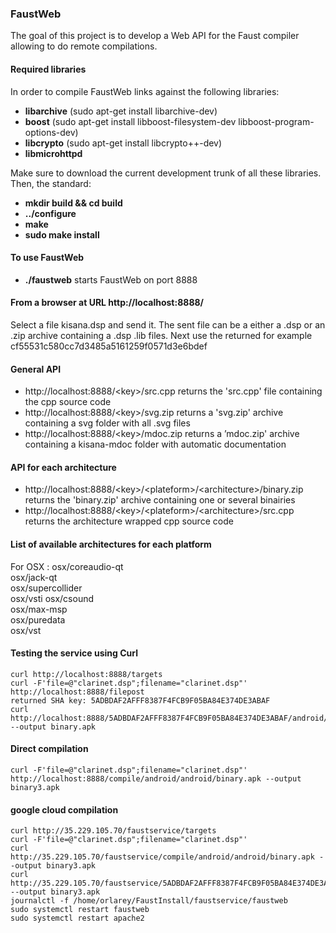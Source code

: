 
### FaustWeb ###

The goal of this project is to develop a Web API for the Faust compiler allowing to do remote compilations.

#### Required libraries ####

In order to compile FaustWeb links against the following libraries:

 - **libarchive** (sudo apt-get install libarchive-dev)
 - **boost** (sudo apt-get install libboost-filesystem-dev  libboost-program-options-dev)
 - **libcrypto** (sudo apt-get install libcrypto++-dev)
 - **libmicrohttpd**

Make sure to download the current development trunk of all these libraries. Then, the standard:

 - **mkdir build && cd build**
 - **../configure**
 - **make**
 - **sudo make install**

#### To use FaustWeb ####

 - **./faustweb** starts FaustWeb on port 8888

#### From a browser at URL http://localhost:8888/ ####

Select a file kisana.dsp and send it. The sent file can be a either a .dsp or an .zip archive containing a .dsp .lib files. Next use the returned <key> for example cf55531c580cc7d3485a5161259f0571d3e6bdef

#### General API ####

 - http://localhost:8888/<key\>/src.cpp returns the 'src.cpp' file containing the cpp source code 
 - http://localhost:8888/<key\>/svg.zip returns a 'svg.zip' archive containing a svg folder with all .svg files
 - http://localhost:8888/<key\>/mdoc.zip returns a ’mdoc.zip' archive  containing a kisana-mdoc folder with automatic documentation

#### API for each architecture ####

 - http://localhost:8888/<key\>/\<plateform\>/\<architecture\>/binary.zip returns the 'binary.zip' archive containing one or several binairies
 - http://localhost:8888/<key\>/\<plateform\>/\<architecture\>/src.cpp	returns the architecture wrapped cpp source code 

#### List of available architectures for each platform ####

For OSX :
	osx/coreaudio-qt	
	osx/jack-qt				
	osx/supercollider	
	osx/vsti
	osx/csound		
	osx/max-msp		
	osx/puredata	
	osx/vst

#### Testing the service using Curl ####

	curl http://localhost:8888/targets
	curl -F'file=@"clarinet.dsp";filename="clarinet.dsp"'  http://localhost:8888/filepost
	returned SHA key: 5ADBDAF2AFFF8387F4FCB9F05BA84E374DE3ABAF
	curl http://localhost:8888/5ADBDAF2AFFF8387F4FCB9F05BA84E374DE3ABAF/android/smartkeyb/binary.apk --output binary.apk

#### Direct compilation

	curl -F'file=@"clarinet.dsp";filename="clarinet.dsp"'  http://localhost:8888/compile/android/android/binary.apk --output binary3.apk

#### google cloud compilation

	curl http://35.229.105.70/faustservice/targets
	curl -F'file=@"clarinet.dsp";filename="clarinet.dsp"'  
	curl http://35.229.105.70/faustservice/compile/android/android/binary.apk --output binary3.apk
	curl http://35.229.105.70/faustservice/5ADBDAF2AFFF8387F4FCB9F05BA84E374DE3ABAF/android/android/binary.apk --output binary3.apk
	journalctl -f /home/orlarey/FaustInstall/faustservice/faustweb
	sudo systemctl restart faustweb
	sudo systemctl restart apache2

